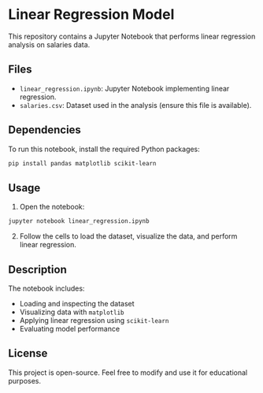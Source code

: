 # Linear Regression Model
This repository contains a Jupyter Notebook that performs linear regression analysis on salaries data.

## Files

- `linear_regression.ipynb`: Jupyter Notebook implementing linear regression.
- `salaries.csv`: Dataset used in the analysis (ensure this file is available).

## Dependencies

To run this notebook, install the required Python packages:

```bash
pip install pandas matplotlib scikit-learn
```

## Usage

1. Open the notebook:

```bash
jupyter notebook linear_regression.ipynb
```

2. Follow the cells to load the dataset, visualize the data, and perform linear regression.

## Description

The notebook includes:
- Loading and inspecting the dataset
- Visualizing data with `matplotlib`
- Applying linear regression using `scikit-learn`
- Evaluating model performance

## License

This project is open-source. Feel free to modify and use it for educational purposes.

